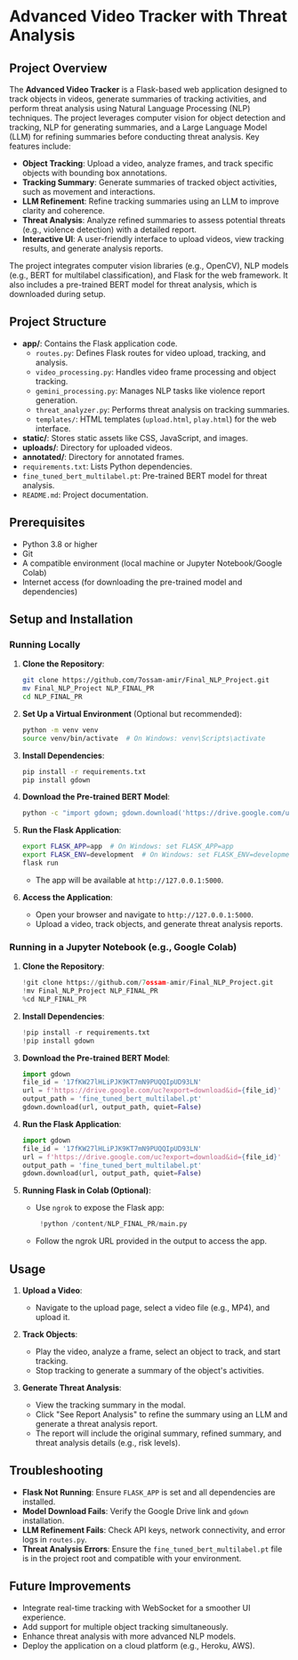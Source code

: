 # Advanced Video Tracker with Threat Analysis

## Project Overview

The **Advanced Video Tracker** is a Flask-based web application designed to track objects in videos, generate summaries of tracking activities, and perform threat analysis using Natural Language Processing (NLP) techniques. The project leverages computer vision for object detection and tracking, NLP for generating summaries, and a Large Language Model (LLM) for refining summaries before conducting threat analysis. Key features include:

- **Object Tracking**: Upload a video, analyze frames, and track specific objects with bounding box annotations.
- **Tracking Summary**: Generate summaries of tracked object activities, such as movement and interactions.
- **LLM Refinement**: Refine tracking summaries using an LLM to improve clarity and coherence.
- **Threat Analysis**: Analyze refined summaries to assess potential threats (e.g., violence detection) with a detailed report.
- **Interactive UI**: A user-friendly interface to upload videos, view tracking results, and generate analysis reports.

The project integrates computer vision libraries (e.g., OpenCV), NLP models (e.g., BERT for multilabel classification), and Flask for the web framework. It also includes a pre-trained BERT model for threat analysis, which is downloaded during setup.

## Project Structure

- **app/**: Contains the Flask application code.
  - `routes.py`: Defines Flask routes for video upload, tracking, and analysis.
  - `video_processing.py`: Handles video frame processing and object tracking.
  - `gemini_processing.py`: Manages NLP tasks like violence report generation.
  - `threat_analyzer.py`: Performs threat analysis on tracking summaries.
  - `templates/`: HTML templates (`upload.html`, `play.html`) for the web interface.
- **static/**: Stores static assets like CSS, JavaScript, and images.
- **uploads/**: Directory for uploaded videos.
- **annotated/**: Directory for annotated frames.
- `requirements.txt`: Lists Python dependencies.
- `fine_tuned_bert_multilabel.pt`: Pre-trained BERT model for threat analysis.
- `README.md`: Project documentation.

## Prerequisites

- Python 3.8 or higher
- Git
- A compatible environment (local machine or Jupyter Notebook/Google Colab)
- Internet access (for downloading the pre-trained model and dependencies)

## Setup and Installation

### Running Locally

1. **Clone the Repository**:

   ```bash
   git clone https://github.com/7ossam-amir/Final_NLP_Project.git
   mv Final_NLP_Project NLP_FINAL_PR
   cd NLP_FINAL_PR
   ```

2. **Set Up a Virtual Environment** (Optional but recommended):

   ```bash
   python -m venv venv
   source venv/bin/activate  # On Windows: venv\Scripts\activate
   ```

3. **Install Dependencies**:

   ```bash
   pip install -r requirements.txt
   pip install gdown
   ```

4. **Download the Pre-trained BERT Model**:

   ```bash
   python -c "import gdown; gdown.download('https://drive.google.com/uc?export=download&id=17fKW27lHLiPJK9KT7mN9PUQQIpUD93LN', 'fine_tuned_bert_multilabel.pt', quiet=False)"
   ```

5. **Run the Flask Application**:

   ```bash
   export FLASK_APP=app  # On Windows: set FLASK_APP=app
   export FLASK_ENV=development  # On Windows: set FLASK_ENV=development
   flask run
   ```

   - The app will be available at `http://127.0.0.1:5000`.

6. **Access the Application**:

   - Open your browser and navigate to `http://127.0.0.1:5000`.
   - Upload a video, track objects, and generate threat analysis reports.

### Running in a Jupyter Notebook (e.g., Google Colab)

1. **Clone the Repository**:

   ```python
   !git clone https://github.com/7ossam-amir/Final_NLP_Project.git
   !mv Final_NLP_Project NLP_FINAL_PR
   %cd NLP_FINAL_PR
   ```

2. **Install Dependencies**:

   ```python
   !pip install -r requirements.txt
   !pip install gdown
   ```

3. **Download the Pre-trained BERT Model**:

   ```python
   import gdown
   file_id = '17fKW27lHLiPJK9KT7mN9PUQQIpUD93LN'
   url = f'https://drive.google.com/uc?export=download&id={file_id}'
   output_path = 'fine_tuned_bert_multilabel.pt'
   gdown.download(url, output_path, quiet=False)
   ```

4. **Run the Flask Application**:

   ```python
   import gdown
   file_id = '17fKW27lHLiPJK9KT7mN9PUQQIpUD93LN'
   url = f'https://drive.google.com/uc?export=download&id={file_id}'
   output_path = 'fine_tuned_bert_multilabel.pt'
   gdown.download(url, output_path, quiet=False)
   ```
   
 

5. **Running Flask in Colab (Optional)**:

   - Use `ngrok` to expose the Flask app:

     ```python
      !python /content/NLP_FINAL_PR/main.py
     ```

   - Follow the ngrok URL provided in the output to access the app.

## Usage

1. **Upload a Video**:

   - Navigate to the upload page, select a video file (e.g., MP4), and upload it.

2. **Track Objects**:

   - Play the video, analyze a frame, select an object to track, and start tracking.
   - Stop tracking to generate a summary of the object's activities.

3. **Generate Threat Analysis**:

   - View the tracking summary in the modal.
   - Click "See Report Analysis" to refine the summary using an LLM and generate a threat analysis report.
   - The report will include the original summary, refined summary, and threat analysis details (e.g., risk levels).


## Troubleshooting

- **Flask Not Running**: Ensure `FLASK_APP` is set and all dependencies are installed.
- **Model Download Fails**: Verify the Google Drive link and `gdown` installation.
- **LLM Refinement Fails**: Check API keys, network connectivity, and error logs in `routes.py`.
- **Threat Analysis Errors**: Ensure the `fine_tuned_bert_multilabel.pt` file is in the project root and compatible with your environment.

## Future Improvements

- Integrate real-time tracking with WebSocket for a smoother UI experience.
- Add support for multiple object tracking simultaneously.
- Enhance threat analysis with more advanced NLP models.
- Deploy the application on a cloud platform (e.g., Heroku, AWS).

